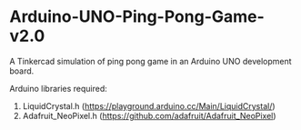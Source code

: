 # Arduino-UNO-Ping-Pong-Game-v2.0
A Tinkercad simulation of ping pong game in an Arduino UNO development board.

Arduino libraries required:
1. LiquidCrystal.h      (https://playground.arduino.cc/Main/LiquidCrystal/)
2. Adafruit_NeoPixel.h  (https://github.com/adafruit/Adafruit_NeoPixel)
